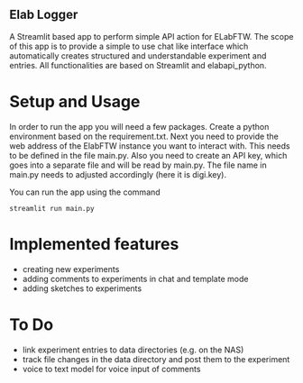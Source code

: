 ## Elab Logger

A Streamlit based app to perform simple API action for ELabFTW. The scope of this app is to provide a simple to use chat like interface
which automatically creates structured and understandable experiment and entries. All functionalities are based on Streamlit and elabapi_python.

# Setup and Usage
In order to run the app you will need a few packages. Create a python environment based on the requirement.txt. 
Next you need to provide the web address of the ElabFTW instance you want to interact with. This needs to be defined in the file main.py.
Also you need to create an API key, which goes into a separate file and will be read by main.py. The file name in main.py needs to adjusted
accordingly (here it is digi.key). 

You can run the app using the command
```
streamlit run main.py
```

# Implemented features
* creating new experiments
* adding comments to experiments in chat and template mode
* adding sketches to experiments

# To Do
* link experiment entries to data directories (e.g. on the NAS)
* track file changes in the data directory and post them to the experiment
* voice to text model for voice input of comments

